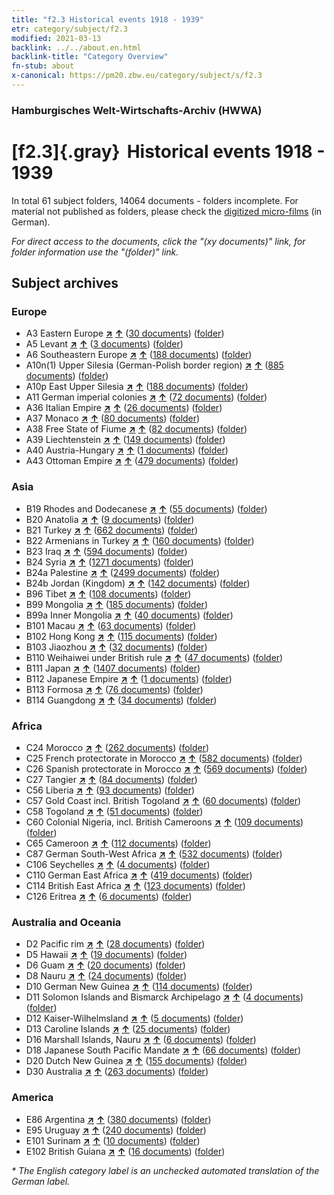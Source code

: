 ```yaml
---
title: "f2.3 Historical events 1918 - 1939"
etr: category/subject/f2.3
modified: 2021-03-13
backlink: ../../about.en.html
backlink-title: "Category Overview"
fn-stub: about
x-canonical: https://pm20.zbw.eu/category/subject/s/f2.3
---
```


### Hamburgisches Welt-Wirtschafts-Archiv (HWWA)
# [f2.3]{.gray}&#8201; Historical events 1918 - 1939&#160; 





In total 61 subject folders, 14064 documents - folders incomplete.
For material not published as folders, please check the [digitized micro-films](/film/h1_sh.de.html) (in German).

_For direct access to the documents, click the "(xy documents)" link, for folder information use the "(folder)" link._

## Subject archives



### Europe

- A3 Eastern Europe [**&nearr;**](../../../geo/i/140896/about.en.html "Eastern Europe (all folders)") [**&uarr;**](../../../geo/about.en.html#A3 "Country category system") (<a href="https://pm20.zbw.eu/dfgview/sh/140896,181391" title="about: Eastern Europe : Historical events 1918 - 1939" target="_blank">30 documents</a>) ([folder](../../../../folder/sh/1408xx/140896/1813xx/181391/about.en.html))
- A5 Levant [**&nearr;**](../../../geo/i/140898/about.en.html "Levant (all folders)") [**&uarr;**](../../../geo/about.en.html#A5 "Country category system") (<a href="https://pm20.zbw.eu/dfgview/sh/140898,181391" title="about: Levant : Historical events 1918 - 1939" target="_blank">3 documents</a>) ([folder](../../../../folder/sh/1408xx/140898/1813xx/181391/about.en.html))
- A6 Southeastern Europe [**&nearr;**](../../../geo/i/140900/about.en.html "Southeastern Europe (all folders)") [**&uarr;**](../../../geo/about.en.html#A6 "Country category system") (<a href="https://pm20.zbw.eu/dfgview/sh/140900,181391" title="about: Southeastern Europe : Historical events 1918 - 1939" target="_blank">188 documents</a>) ([folder](../../../../folder/sh/1409xx/140900/1813xx/181391/about.en.html))
- A10n(1) Upper Silesia (German-Polish border region) [**&nearr;**](../../../geo/i/140948/about.en.html "Upper Silesia (German-Polish border region) (all folders)") [**&uarr;**](../../../geo/about.en.html#A10n(1) "Country category system") (<a href="https://pm20.zbw.eu/dfgview/sh/140948,181391" title="about: Upper Silesia (German-Polish border region) : Historical events 1918 - 1939" target="_blank">885 documents</a>) ([folder](../../../../folder/sh/1409xx/140948/1813xx/181391/about.en.html))
- A10p East Upper Silesia [**&nearr;**](../../../geo/i/140951/about.en.html "East Upper Silesia (all folders)") [**&uarr;**](../../../geo/about.en.html#A10p "Country category system") (<a href="https://pm20.zbw.eu/dfgview/sh/140951,181391" title="about: East Upper Silesia : Historical events 1918 - 1939" target="_blank">188 documents</a>) ([folder](../../../../folder/sh/1409xx/140951/1813xx/181391/about.en.html))
- A11 German imperial colonies [**&nearr;**](../../../geo/i/140960/about.en.html "German imperial colonies (all folders)") [**&uarr;**](../../../geo/about.en.html#A11 "Country category system") (<a href="https://pm20.zbw.eu/dfgview/sh/140960,181391" title="about: German imperial colonies : Historical events 1918 - 1939" target="_blank">72 documents</a>) ([folder](../../../../folder/sh/1409xx/140960/1813xx/181391/about.en.html))
- A36 Italian Empire [**&nearr;**](../../../geo/i/141012/about.en.html "Italian Empire (all folders)") [**&uarr;**](../../../geo/about.en.html#A36 "Country category system") (<a href="https://pm20.zbw.eu/dfgview/sh/141012,181391" title="about: Italian Empire : Historical events 1918 - 1939" target="_blank">26 documents</a>) ([folder](../../../../folder/sh/1410xx/141012/1813xx/181391/about.en.html))
- A37 Monaco [**&nearr;**](../../../geo/i/141013/about.en.html "Monaco (all folders)") [**&uarr;**](../../../geo/about.en.html#A37 "Country category system") (<a href="https://pm20.zbw.eu/dfgview/sh/141013,181391" title="about: Monaco : Historical events 1918 - 1939" target="_blank">80 documents</a>) ([folder](../../../../folder/sh/1410xx/141013/1813xx/181391/about.en.html))
- A38 Free State of Fiume [**&nearr;**](../../../geo/i/141014/about.en.html "Free State of Fiume (all folders)") [**&uarr;**](../../../geo/about.en.html#A38 "Country category system") (<a href="https://pm20.zbw.eu/dfgview/sh/141014,181391" title="about: Free State of Fiume : Historical events 1918 - 1939" target="_blank">82 documents</a>) ([folder](../../../../folder/sh/1410xx/141014/1813xx/181391/about.en.html))
- A39 Liechtenstein [**&nearr;**](../../../geo/i/141016/about.en.html "Liechtenstein (all folders)") [**&uarr;**](../../../geo/about.en.html#A39 "Country category system") (<a href="https://pm20.zbw.eu/dfgview/sh/141016,181391" title="about: Liechtenstein : Historical events 1918 - 1939" target="_blank">149 documents</a>) ([folder](../../../../folder/sh/1410xx/141016/1813xx/181391/about.en.html))
- A40 Austria-Hungary [**&nearr;**](../../../geo/i/126127/about.en.html "Austria-Hungary (all folders)") [**&uarr;**](../../../geo/about.en.html#A40 "Country category system") (<a href="https://pm20.zbw.eu/dfgview/sh/126127,181391" title="about: Austria-Hungary : Historical events 1918 - 1939" target="_blank">1 documents</a>) ([folder](../../../../folder/sh/1261xx/126127/1813xx/181391/about.en.html))
- A43 Ottoman Empire [**&nearr;**](../../../geo/i/141034/about.en.html "Ottoman Empire (all folders)") [**&uarr;**](../../../geo/about.en.html#A43 "Country category system") (<a href="https://pm20.zbw.eu/dfgview/sh/141034,181391" title="about: Ottoman Empire : Historical events 1918 - 1939" target="_blank">479 documents</a>) ([folder](../../../../folder/sh/1410xx/141034/1813xx/181391/about.en.html))

### Asia

- B19 Rhodes and Dodecanese [**&nearr;**](../../../geo/i/141106/about.en.html "Rhodes and Dodecanese (all folders)") [**&uarr;**](../../../geo/about.en.html#B19 "Country category system") (<a href="https://pm20.zbw.eu/dfgview/sh/141106,181391" title="about: Rhodes and Dodecanese : Historical events 1918 - 1939" target="_blank">55 documents</a>) ([folder](../../../../folder/sh/1411xx/141106/1813xx/181391/about.en.html))
- B20 Anatolia [**&nearr;**](../../../geo/i/141108/about.en.html "Anatolia (all folders)") [**&uarr;**](../../../geo/about.en.html#B20 "Country category system") (<a href="https://pm20.zbw.eu/dfgview/sh/141108,181391" title="about: Anatolia : Historical events 1918 - 1939" target="_blank">9 documents</a>) ([folder](../../../../folder/sh/1411xx/141108/1813xx/181391/about.en.html))
- B21 Turkey [**&nearr;**](../../../geo/i/141111/about.en.html "Turkey (all folders)") [**&uarr;**](../../../geo/about.en.html#B21 "Country category system") (<a href="https://pm20.zbw.eu/dfgview/sh/141111,181391" title="about: Turkey : Historical events 1918 - 1939" target="_blank">662 documents</a>) ([folder](../../../../folder/sh/1411xx/141111/1813xx/181391/about.en.html))
- B22 Armenians in Turkey [**&nearr;**](../../../geo/i/141112/about.en.html "Armenians in Turkey (all folders)") [**&uarr;**](../../../geo/about.en.html#B22 "Country category system") (<a href="https://pm20.zbw.eu/dfgview/sh/141112,181391" title="about: Armenians in Turkey : Historical events 1918 - 1939" target="_blank">160 documents</a>) ([folder](../../../../folder/sh/1411xx/141112/1813xx/181391/about.en.html))
- B23 Iraq [**&nearr;**](../../../geo/i/141113/about.en.html "Iraq (all folders)") [**&uarr;**](../../../geo/about.en.html#B23 "Country category system") (<a href="https://pm20.zbw.eu/dfgview/sh/141113,181391" title="about: Iraq : Historical events 1918 - 1939" target="_blank">594 documents</a>) ([folder](../../../../folder/sh/1411xx/141113/1813xx/181391/about.en.html))
- B24 Syria [**&nearr;**](../../../geo/i/141114/about.en.html "Syria (all folders)") [**&uarr;**](../../../geo/about.en.html#B24 "Country category system") (<a href="https://pm20.zbw.eu/dfgview/sh/141114,181391" title="about: Syria : Historical events 1918 - 1939" target="_blank">1271 documents</a>) ([folder](../../../../folder/sh/1411xx/141114/1813xx/181391/about.en.html))
- B24a Palestine [**&nearr;**](../../../geo/i/141115/about.en.html "Palestine (all folders)") [**&uarr;**](../../../geo/about.en.html#B24a "Country category system") (<a href="https://pm20.zbw.eu/dfgview/sh/141115,181391" title="about: Palestine : Historical events 1918 - 1939" target="_blank">2499 documents</a>) ([folder](../../../../folder/sh/1411xx/141115/1813xx/181391/about.en.html))
- B24b Jordan (Kingdom) [**&nearr;**](../../../geo/i/141116/about.en.html "Jordan (Kingdom) (all folders)") [**&uarr;**](../../../geo/about.en.html#B24b "Country category system") (<a href="https://pm20.zbw.eu/dfgview/sh/141116,181391" title="about: Jordan (Kingdom) : Historical events 1918 - 1939" target="_blank">142 documents</a>) ([folder](../../../../folder/sh/1411xx/141116/1813xx/181391/about.en.html))
- B96 Tibet [**&nearr;**](../../../geo/i/141259/about.en.html "Tibet (all folders)") [**&uarr;**](../../../geo/about.en.html#B96 "Country category system") (<a href="https://pm20.zbw.eu/dfgview/sh/141259,181391" title="about: Tibet : Historical events 1918 - 1939" target="_blank">108 documents</a>) ([folder](../../../../folder/sh/1412xx/141259/1813xx/181391/about.en.html))
- B99 Mongolia [**&nearr;**](../../../geo/i/141261/about.en.html "Mongolia (all folders)") [**&uarr;**](../../../geo/about.en.html#B99 "Country category system") (<a href="https://pm20.zbw.eu/dfgview/sh/141261,181391" title="about: Mongolia : Historical events 1918 - 1939" target="_blank">185 documents</a>) ([folder](../../../../folder/sh/1412xx/141261/1813xx/181391/about.en.html))
- B99a Inner Mongolia [**&nearr;**](../../../geo/i/141264/about.en.html "Inner Mongolia (all folders)") [**&uarr;**](../../../geo/about.en.html#B99a "Country category system") (<a href="https://pm20.zbw.eu/dfgview/sh/141264,181391" title="about: Inner Mongolia : Historical events 1918 - 1939" target="_blank">40 documents</a>) ([folder](../../../../folder/sh/1412xx/141264/1813xx/181391/about.en.html))
- B101 Macau [**&nearr;**](../../../geo/i/141267/about.en.html "Macau (all folders)") [**&uarr;**](../../../geo/about.en.html#B101 "Country category system") (<a href="https://pm20.zbw.eu/dfgview/sh/141267,181391" title="about: Macau : Historical events 1918 - 1939" target="_blank">63 documents</a>) ([folder](../../../../folder/sh/1412xx/141267/1813xx/181391/about.en.html))
- B102 Hong Kong [**&nearr;**](../../../geo/i/141268/about.en.html "Hong Kong (all folders)") [**&uarr;**](../../../geo/about.en.html#B102 "Country category system") (<a href="https://pm20.zbw.eu/dfgview/sh/141268,181391" title="about: Hong Kong : Historical events 1918 - 1939" target="_blank">115 documents</a>) ([folder](../../../../folder/sh/1412xx/141268/1813xx/181391/about.en.html))
- B103 Jiaozhou [**&nearr;**](../../../geo/i/126163/about.en.html "Jiaozhou (all folders)") [**&uarr;**](../../../geo/about.en.html#B103 "Country category system") (<a href="https://pm20.zbw.eu/dfgview/sh/126163,181391" title="about: Jiaozhou : Historical events 1918 - 1939" target="_blank">32 documents</a>) ([folder](../../../../folder/sh/1261xx/126163/1813xx/181391/about.en.html))
- B110 Weihaiwei under British rule [**&nearr;**](../../../geo/i/141271/about.en.html "Weihaiwei under British rule (all folders)") [**&uarr;**](../../../geo/about.en.html#B110 "Country category system") (<a href="https://pm20.zbw.eu/dfgview/sh/141271,181391" title="about: Weihaiwei under British rule : Historical events 1918 - 1939" target="_blank">47 documents</a>) ([folder](../../../../folder/sh/1412xx/141271/1813xx/181391/about.en.html))
- B111 Japan [**&nearr;**](../../../geo/i/141272/about.en.html "Japan (all folders)") [**&uarr;**](../../../geo/about.en.html#B111 "Country category system") (<a href="https://pm20.zbw.eu/dfgview/sh/141272,181391" title="about: Japan : Historical events 1918 - 1939" target="_blank">1407 documents</a>) ([folder](../../../../folder/sh/1412xx/141272/1813xx/181391/about.en.html))
- B112 Japanese Empire [**&nearr;**](../../../geo/i/141273/about.en.html "Japanese Empire (all folders)") [**&uarr;**](../../../geo/about.en.html#B112 "Country category system") (<a href="https://pm20.zbw.eu/dfgview/sh/141273,181391" title="about: Japanese Empire : Historical events 1918 - 1939" target="_blank">1 documents</a>) ([folder](../../../../folder/sh/1412xx/141273/1813xx/181391/about.en.html))
- B113 Formosa [**&nearr;**](../../../geo/i/141274/about.en.html "Formosa (all folders)") [**&uarr;**](../../../geo/about.en.html#B113 "Country category system") (<a href="https://pm20.zbw.eu/dfgview/sh/141274,181391" title="about: Formosa : Historical events 1918 - 1939" target="_blank">76 documents</a>) ([folder](../../../../folder/sh/1412xx/141274/1813xx/181391/about.en.html))
- B114 Guangdong [**&nearr;**](../../../geo/i/141275/about.en.html "Guangdong (all folders)") [**&uarr;**](../../../geo/about.en.html#B114 "Country category system") (<a href="https://pm20.zbw.eu/dfgview/sh/141275,181391" title="about: Guangdong : Historical events 1918 - 1939" target="_blank">34 documents</a>) ([folder](../../../../folder/sh/1412xx/141275/1813xx/181391/about.en.html))

### Africa

- C24 Morocco [**&nearr;**](../../../geo/i/141356/about.en.html "Morocco (all folders)") [**&uarr;**](../../../geo/about.en.html#C24 "Country category system") (<a href="https://pm20.zbw.eu/dfgview/sh/141356,181391" title="about: Morocco : Historical events 1918 - 1939" target="_blank">262 documents</a>) ([folder](../../../../folder/sh/1413xx/141356/1813xx/181391/about.en.html))
- C25 French protectorate in Morocco [**&nearr;**](../../../geo/i/141358/about.en.html "French protectorate in Morocco (all folders)") [**&uarr;**](../../../geo/about.en.html#C25 "Country category system") (<a href="https://pm20.zbw.eu/dfgview/sh/141358,181391" title="about: French protectorate in Morocco : Historical events 1918 - 1939" target="_blank">582 documents</a>) ([folder](../../../../folder/sh/1413xx/141358/1813xx/181391/about.en.html))
- C26 Spanish protectorate in Morocco [**&nearr;**](../../../geo/i/141359/about.en.html "Spanish protectorate in Morocco (all folders)") [**&uarr;**](../../../geo/about.en.html#C26 "Country category system") (<a href="https://pm20.zbw.eu/dfgview/sh/141359,181391" title="about: Spanish protectorate in Morocco : Historical events 1918 - 1939" target="_blank">569 documents</a>) ([folder](../../../../folder/sh/1413xx/141359/1813xx/181391/about.en.html))
- C27 Tangier [**&nearr;**](../../../geo/i/141360/about.en.html "Tangier (all folders)") [**&uarr;**](../../../geo/about.en.html#C27 "Country category system") (<a href="https://pm20.zbw.eu/dfgview/sh/141360,181391" title="about: Tangier : Historical events 1918 - 1939" target="_blank">84 documents</a>) ([folder](../../../../folder/sh/1413xx/141360/1813xx/181391/about.en.html))
- C56 Liberia [**&nearr;**](../../../geo/i/141405/about.en.html "Liberia (all folders)") [**&uarr;**](../../../geo/about.en.html#C56 "Country category system") (<a href="https://pm20.zbw.eu/dfgview/sh/141405,181391" title="about: Liberia : Historical events 1918 - 1939" target="_blank">93 documents</a>) ([folder](../../../../folder/sh/1414xx/141405/1813xx/181391/about.en.html))
- C57 Gold Coast incl. British Togoland [**&nearr;**](../../../geo/i/141406/about.en.html "Gold Coast incl. British Togoland (all folders)") [**&uarr;**](../../../geo/about.en.html#C57 "Country category system") (<a href="https://pm20.zbw.eu/dfgview/sh/141406,181391" title="about: Gold Coast incl. British Togoland : Historical events 1918 - 1939" target="_blank">60 documents</a>) ([folder](../../../../folder/sh/1414xx/141406/1813xx/181391/about.en.html))
- C58 Togoland [**&nearr;**](../../../geo/i/141408/about.en.html "Togoland (all folders)") [**&uarr;**](../../../geo/about.en.html#C58 "Country category system") (<a href="https://pm20.zbw.eu/dfgview/sh/141408,181391" title="about: Togoland : Historical events 1918 - 1939" target="_blank">51 documents</a>) ([folder](../../../../folder/sh/1414xx/141408/1813xx/181391/about.en.html))
- C60 Colonial Nigeria, incl. British Cameroons [**&nearr;**](../../../geo/i/141409/about.en.html "Colonial Nigeria, incl. British Cameroons (all folders)") [**&uarr;**](../../../geo/about.en.html#C60 "Country category system") (<a href="https://pm20.zbw.eu/dfgview/sh/141409,181391" title="about: Colonial Nigeria, incl. British Cameroons : Historical events 1918 - 1939" target="_blank">109 documents</a>) ([folder](../../../../folder/sh/1414xx/141409/1813xx/181391/about.en.html))
- C65 Cameroon [**&nearr;**](../../../geo/i/141410/about.en.html "Cameroon (all folders)") [**&uarr;**](../../../geo/about.en.html#C65 "Country category system") (<a href="https://pm20.zbw.eu/dfgview/sh/141410,181391" title="about: Cameroon : Historical events 1918 - 1939" target="_blank">112 documents</a>) ([folder](../../../../folder/sh/1414xx/141410/1813xx/181391/about.en.html))
- C87 German South-West Africa [**&nearr;**](../../../geo/i/141450/about.en.html "German South-West Africa (all folders)") [**&uarr;**](../../../geo/about.en.html#C87 "Country category system") (<a href="https://pm20.zbw.eu/dfgview/sh/141450,181391" title="about: German South-West Africa : Historical events 1918 - 1939" target="_blank">532 documents</a>) ([folder](../../../../folder/sh/1414xx/141450/1813xx/181391/about.en.html))
- C106 Seychelles [**&nearr;**](../../../geo/i/141470/about.en.html "Seychelles (all folders)") [**&uarr;**](../../../geo/about.en.html#C106 "Country category system") (<a href="https://pm20.zbw.eu/dfgview/sh/141470,181391" title="about: Seychelles : Historical events 1918 - 1939" target="_blank">4 documents</a>) ([folder](../../../../folder/sh/1414xx/141470/1813xx/181391/about.en.html))
- C110 German East Africa [**&nearr;**](../../../geo/i/141471/about.en.html "German East Africa (all folders)") [**&uarr;**](../../../geo/about.en.html#C110 "Country category system") (<a href="https://pm20.zbw.eu/dfgview/sh/141471,181391" title="about: German East Africa : Historical events 1918 - 1939" target="_blank">419 documents</a>) ([folder](../../../../folder/sh/1414xx/141471/1813xx/181391/about.en.html))
- C114 British East Africa [**&nearr;**](../../../geo/i/141473/about.en.html "British East Africa (all folders)") [**&uarr;**](../../../geo/about.en.html#C114 "Country category system") (<a href="https://pm20.zbw.eu/dfgview/sh/141473,181391" title="about: British East Africa : Historical events 1918 - 1939" target="_blank">123 documents</a>) ([folder](../../../../folder/sh/1414xx/141473/1813xx/181391/about.en.html))
- C126 Eritrea [**&nearr;**](../../../geo/i/141483/about.en.html "Eritrea (all folders)") [**&uarr;**](../../../geo/about.en.html#C126 "Country category system") (<a href="https://pm20.zbw.eu/dfgview/sh/141483,181391" title="about: Eritrea : Historical events 1918 - 1939" target="_blank">6 documents</a>) ([folder](../../../../folder/sh/1414xx/141483/1813xx/181391/about.en.html))

### Australia and Oceania

- D2 Pacific rim [**&nearr;**](../../../geo/i/141593/about.en.html "Pacific rim (all folders)") [**&uarr;**](../../../geo/about.en.html#D2 "Country category system") (<a href="https://pm20.zbw.eu/dfgview/sh/141593,181391" title="about: Pacific rim : Historical events 1918 - 1939" target="_blank">28 documents</a>) ([folder](../../../../folder/sh/1415xx/141593/1813xx/181391/about.en.html))
- D5 Hawaii [**&nearr;**](../../../geo/i/141595/about.en.html "Hawaii (all folders)") [**&uarr;**](../../../geo/about.en.html#D5 "Country category system") (<a href="https://pm20.zbw.eu/dfgview/sh/141595,181391" title="about: Hawaii : Historical events 1918 - 1939" target="_blank">19 documents</a>) ([folder](../../../../folder/sh/1415xx/141595/1813xx/181391/about.en.html))
- D6 Guam [**&nearr;**](../../../geo/i/141598/about.en.html "Guam (all folders)") [**&uarr;**](../../../geo/about.en.html#D6 "Country category system") (<a href="https://pm20.zbw.eu/dfgview/sh/141598,181391" title="about: Guam : Historical events 1918 - 1939" target="_blank">20 documents</a>) ([folder](../../../../folder/sh/1415xx/141598/1813xx/181391/about.en.html))
- D8 Nauru [**&nearr;**](../../../geo/i/141599/about.en.html "Nauru (all folders)") [**&uarr;**](../../../geo/about.en.html#D8 "Country category system") (<a href="https://pm20.zbw.eu/dfgview/sh/141599,181391" title="about: Nauru : Historical events 1918 - 1939" target="_blank">24 documents</a>) ([folder](../../../../folder/sh/1415xx/141599/1813xx/181391/about.en.html))
- D10 German New Guinea [**&nearr;**](../../../geo/i/141601/about.en.html "German New Guinea (all folders)") [**&uarr;**](../../../geo/about.en.html#D10 "Country category system") (<a href="https://pm20.zbw.eu/dfgview/sh/141601,181391" title="about: German New Guinea : Historical events 1918 - 1939" target="_blank">114 documents</a>) ([folder](../../../../folder/sh/1416xx/141601/1813xx/181391/about.en.html))
- D11 Solomon Islands and Bismarck Archipelago [**&nearr;**](../../../geo/i/141610/about.en.html "Solomon Islands and Bismarck Archipelago (all folders)") [**&uarr;**](../../../geo/about.en.html#D11 "Country category system") (<a href="https://pm20.zbw.eu/dfgview/sh/141610,181391" title="about: Solomon Islands and Bismarck Archipelago : Historical events 1918 - 1939" target="_blank">4 documents</a>) ([folder](../../../../folder/sh/1416xx/141610/1813xx/181391/about.en.html))
- D12 Kaiser-Wilhelmsland [**&nearr;**](../../../geo/i/141612/about.en.html "Kaiser-Wilhelmsland (all folders)") [**&uarr;**](../../../geo/about.en.html#D12 "Country category system") (<a href="https://pm20.zbw.eu/dfgview/sh/141612,181391" title="about: Kaiser-Wilhelmsland : Historical events 1918 - 1939" target="_blank">5 documents</a>) ([folder](../../../../folder/sh/1416xx/141612/1813xx/181391/about.en.html))
- D13 Caroline Islands [**&nearr;**](../../../geo/i/141613/about.en.html "Caroline Islands (all folders)") [**&uarr;**](../../../geo/about.en.html#D13 "Country category system") (<a href="https://pm20.zbw.eu/dfgview/sh/141613,181391" title="about: Caroline Islands : Historical events 1918 - 1939" target="_blank">25 documents</a>) ([folder](../../../../folder/sh/1416xx/141613/1813xx/181391/about.en.html))
- D16 Marshall Islands, Nauru [**&nearr;**](../../../geo/i/141616/about.en.html "Marshall Islands, Nauru (all folders)") [**&uarr;**](../../../geo/about.en.html#D16 "Country category system") (<a href="https://pm20.zbw.eu/dfgview/sh/141616,181391" title="about: Marshall Islands, Nauru : Historical events 1918 - 1939" target="_blank">6 documents</a>) ([folder](../../../../folder/sh/1416xx/141616/1813xx/181391/about.en.html))
- D18 Japanese South Pacific Mandate [**&nearr;**](../../../geo/i/141618/about.en.html "Japanese South Pacific Mandate (all folders)") [**&uarr;**](../../../geo/about.en.html#D18 "Country category system") (<a href="https://pm20.zbw.eu/dfgview/sh/141618,181391" title="about: Japanese South Pacific Mandate : Historical events 1918 - 1939" target="_blank">66 documents</a>) ([folder](../../../../folder/sh/1416xx/141618/1813xx/181391/about.en.html))
- D20 Dutch New Guinea [**&nearr;**](../../../geo/i/141619/about.en.html "Dutch New Guinea (all folders)") [**&uarr;**](../../../geo/about.en.html#D20 "Country category system") (<a href="https://pm20.zbw.eu/dfgview/sh/141619,181391" title="about: Dutch New Guinea : Historical events 1918 - 1939" target="_blank">155 documents</a>) ([folder](../../../../folder/sh/1416xx/141619/1813xx/181391/about.en.html))
- D30 Australia [**&nearr;**](../../../geo/i/141621/about.en.html "Australia (all folders)") [**&uarr;**](../../../geo/about.en.html#D30 "Country category system") (<a href="https://pm20.zbw.eu/dfgview/sh/141621,181391" title="about: Australia : Historical events 1918 - 1939" target="_blank">263 documents</a>) ([folder](../../../../folder/sh/1416xx/141621/1813xx/181391/about.en.html))

### America

- E86 Argentina [**&nearr;**](../../../geo/i/141692/about.en.html "Argentina (all folders)") [**&uarr;**](../../../geo/about.en.html#E86 "Country category system") (<a href="https://pm20.zbw.eu/dfgview/sh/141692,181391" title="about: Argentina : Historical events 1918 - 1939" target="_blank">380 documents</a>) ([folder](../../../../folder/sh/1416xx/141692/1813xx/181391/about.en.html))
- E95 Uruguay [**&nearr;**](../../../geo/i/141695/about.en.html "Uruguay (all folders)") [**&uarr;**](../../../geo/about.en.html#E95 "Country category system") (<a href="https://pm20.zbw.eu/dfgview/sh/141695,181391" title="about: Uruguay : Historical events 1918 - 1939" target="_blank">240 documents</a>) ([folder](../../../../folder/sh/1416xx/141695/1813xx/181391/about.en.html))
- E101 Surinam [**&nearr;**](../../../geo/i/141699/about.en.html "Surinam (all folders)") [**&uarr;**](../../../geo/about.en.html#E101 "Country category system") (<a href="https://pm20.zbw.eu/dfgview/sh/141699,181391" title="about: Surinam : Historical events 1918 - 1939" target="_blank">10 documents</a>) ([folder](../../../../folder/sh/1416xx/141699/1813xx/181391/about.en.html))
- E102 British Guiana [**&nearr;**](../../../geo/i/141700/about.en.html "British Guiana (all folders)") [**&uarr;**](../../../geo/about.en.html#E102 "Country category system") (<a href="https://pm20.zbw.eu/dfgview/sh/141700,181391" title="about: British Guiana : Historical events 1918 - 1939" target="_blank">16 documents</a>) ([folder](../../../../folder/sh/1417xx/141700/1813xx/181391/about.en.html))


_* The English category label is an unchecked automated translation of the German label._

